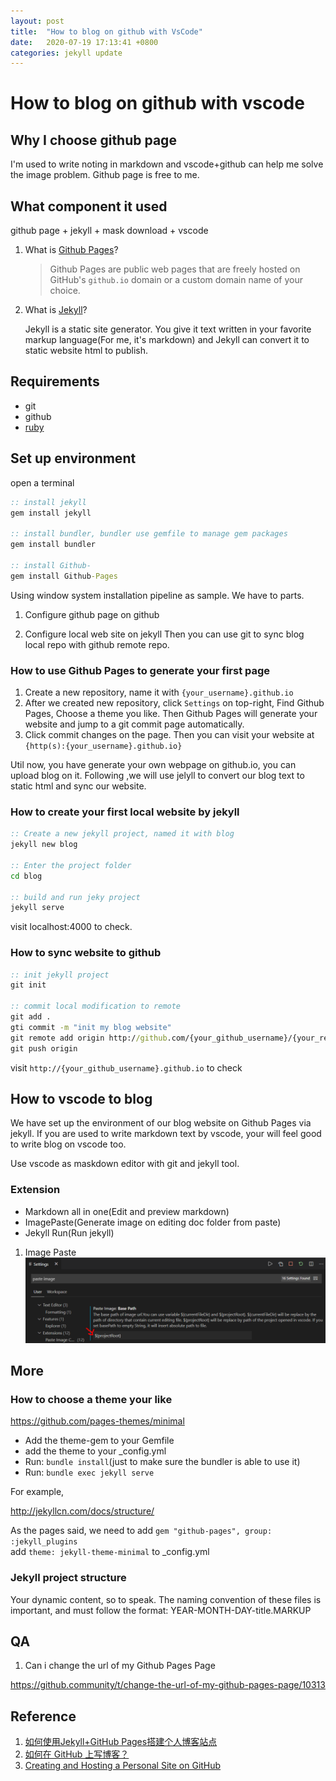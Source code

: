 ```yaml
---
layout: post
title:  "How to blog on github with VsCode"
date:   2020-07-19 17:13:41 +0800
categories: jekyll update
---
```

# How to blog on github with vscode

## Why I choose github page

I'm used to write noting in markdown and vscode+github can help me solve the image problem. Github page is free to me.

## What component it used

github page + jekyll + mask download + vscode

1. What is [Github Pages](https://docs.github.com/en/github/working-with-github-pages/about-github-pages)?

    > Github Pages are public web pages that are freely hosted on GitHub's `github.io` domain or a custom domain name of your choice.

2. What is [Jekyll](https://jekyllrb.com/docs/)?

    Jekyll is a static site generator. You give it text written in your favorite markup language(For me, it's markdown) and Jekyll can convert it to static website html to publish.

## Requirements

- git
- github
- [ruby](https://rubygems.org/pages/download)

## Set up environment

open a terminal

```bat
:: install jekyll
gem install jekyll

:: install bundler, bundler use gemfile to manage gem packages
gem install bundler

:: install Github-
gem install Github-Pages
```

Using window system installation pipeline as sample.
We have to parts.

1. Configure github page on github

2. Configure local web site on jekyll
Then you can use git to sync blog local repo with github remote repo.

### How to use Github Pages to generate your first page

1. Create a new repository, name it with  `{your_username}.github.io`
2. After we created new repository, click `Settings` on top-right, Find Github Pages, Choose a theme you like. Then Github Pages will generate your website and jump to a git commit page automatically.
3. Click commit changes on the page. Then you can visit your website at `{http(s):{your_username}.github.io}`

Util now, you have generate your own webpage on github.io, you can upload blog on it. Following ,we will use jelyll to convert our blog text to static html and sync our website.

### How to create your first local website by jekyll

```bat
:: Create a new jekyll project, named it with blog
jekyll new blog

:: Enter the project folder
cd blog

:: build and run jeky project
jekyll serve
```

visit localhost:4000 to check.

### How to sync website to github

```bat
:: init jekyll project
git init

:: commit local modification to remote
git add .
gti commit -m "init my blog website"
git remote add origin http://github.com/{your_github_username}/{your_reposity_name}.git
git push origin
```

visit `http://{your_github_username}.github.io` to check

## How to vscode to blog

We have set up the environment of our blog website on Github Pages via jekyll. If you are used to write markdown text by vscode, your will feel good to write blog on vscode too.

Use vscode as maskdown editor with git and jekyll tool.

### Extension

- Markdown all in one(Edit and preview markdown)
- ImagePaste(Generate image on editing doc folder from paste)
- Jekyll Run(Run jekyll)

1. Image Paste
![](_posts/tools/blog/2020-07-20-07-25-13.png)

## More

### How to choose a theme your like

https://github.com/pages-themes/minimal

- Add the theme-gem to your Gemfile
- add the theme to your _config.yml
- Run: `bundle install`(just to make sure the bundler is able to use it)
- Run: `bundle exec jekyll serve`

For example,

http://jekyllcn.com/docs/structure/

As the pages said,
we need to add `gem "github-pages", group: :jekyll_plugins`  
add `theme: jekyll-theme-minimal` to _config.yml

### Jekyll project structure

Your dynamic content, so to speak. The naming convention of these files is important, and must follow the format: YEAR-MONTH-DAY-title.MARKUP

## QA

1. Can i change the url of my Github Pages Page

https://github.community/t/change-the-url-of-my-github-pages-page/10313

## Reference

1. [如何使用Jekyll+GitHub Pages搭建个人博客站点](https://mp.weixin.qq.com/s?src=11&timestamp=1595149151&ver=2469&signature=MJG8pyJdZWV6bT8CTfUrVV7tTuCgMbsHzJD4CkNTz0uj3KV-XLAnn16AL*fBfJSU5IpQZkJNNLqGFK1EeVXRrxHxcF8m5brYUNfJRDsaRzJOK8hTUxxTL7r3fOc8vEhH&new=1)
2. [如何在 GitHub 上写博客？](https://www.zhihu.com/question/20962496)
3. [Creating and Hosting a Personal Site on GitHub](http://jmcglone.com/guides/github-pages/)